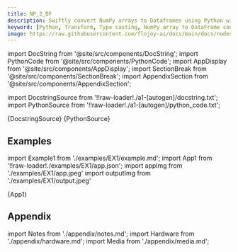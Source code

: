 ```yaml
---
title: NP_2_DF
description: Swiftly convert NumPy arrays to Dataframes using Python with Flojoy's NP_2_DF type casting transformer. Simplify data processing for analysis.
keyword: [Python, Transform, Type casting, NumPy array to DataFrame conversion, Python type casting transformer, Data conversion with NP_2_DF, Python data manipulation, Streamline data processing, Data transformation techniques, DataFrame creation from NumPy array, Python data analysis, Accurate data insights, Data manipulation using NP_2_DF]
image: https://raw.githubusercontent.com/flojoy-ai/docs/main/docs/nodes/TRANSFORMERS/TYPE_CASTING/NP_2_DF/examples/EX1/output.jpeg
---
```


[//]: # (Custom component imports)

import DocString from '@site/src/components/DocString';
import PythonCode from '@site/src/components/PythonCode';
import AppDisplay from '@site/src/components/AppDisplay';
import SectionBreak from '@site/src/components/SectionBreak';
import AppendixSection from '@site/src/components/AppendixSection';

[//]: # (Docstring)

import DocstringSource from '!!raw-loader!./a1-[autogen]/docstring.txt';
import PythonSource from '!!raw-loader!./a1-[autogen]/python_code.txt';

<DocString>{DocstringSource}</DocString>
<PythonCode GLink='TRANSFORMERS/TYPE_CASTING/NP_2_DF/NP_2_DF.py'>{PythonSource}</PythonCode>

<SectionBreak />

[//]: # (Examples)

## Examples

import Example1 from './examples/EX1/example.md';
import App1 from '!!raw-loader!./examples/EX1/app.json';
import appImg from './examples/EX1/app.jpeg'
import outputImg from './examples/EX1/output.jpeg'

<AppDisplay 
    nodeLabel='NP_2_DF'
    appImg={appImg}
    outputImg={outputImg}
    >
    {App1}
</AppDisplay>

<Example1 />

<SectionBreak /> 

[//]: # (Appendix)

## Appendix

import Notes from './appendix/notes.md';
import Hardware from './appendix/hardware.md';
import Media from './appendix/media.md';

<AppendixSection index={0} folderPath='nodes/TRANSFORMERS/TYPE_CASTING/NP_2_DF/appendix/'><Notes /></AppendixSection>
<AppendixSection index={1} folderPath='nodes/TRANSFORMERS/TYPE_CASTING/NP_2_DF/appendix/'><Hardware /></AppendixSection>
<AppendixSection index={2} folderPath='nodes/TRANSFORMERS/TYPE_CASTING/NP_2_DF/appendix/'><Media /></AppendixSection>
